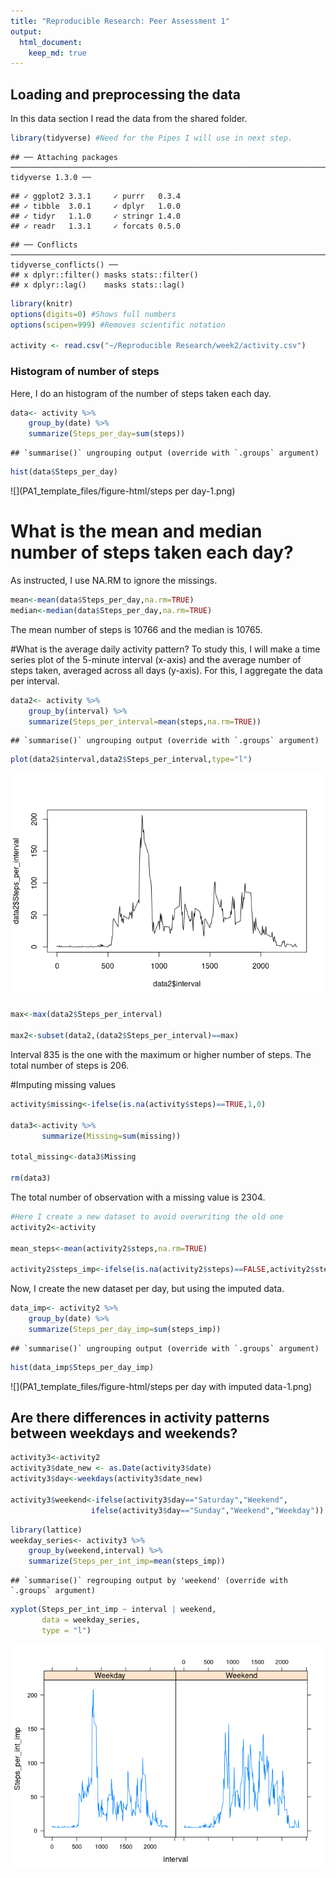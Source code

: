 ```yaml
---
title: "Reproducible Research: Peer Assessment 1"
output: 
  html_document: 
    keep_md: true
---
```



## Loading and preprocessing the data
In this data section I read the data from the shared folder. 


```r
library(tidyverse) #Need for the Pipes I will use in next step.
```

```
## ── Attaching packages ───────────────────────────────────────────────────────────────────────────────── tidyverse 1.3.0 ──
```

```
## ✓ ggplot2 3.3.1     ✓ purrr   0.3.4
## ✓ tibble  3.0.1     ✓ dplyr   1.0.0
## ✓ tidyr   1.1.0     ✓ stringr 1.4.0
## ✓ readr   1.3.1     ✓ forcats 0.5.0
```

```
## ── Conflicts ──────────────────────────────────────────────────────────────────────────────────── tidyverse_conflicts() ──
## x dplyr::filter() masks stats::filter()
## x dplyr::lag()    masks stats::lag()
```

```r
library(knitr)
options(digits=0) #Shows full numbers
options(scipen=999) #Removes scientific notation

activity <- read.csv("~/Reproducible Research/week2/activity.csv")
```

### Histogram of number of steps
Here, I do an histogram of the number of steps taken each day.


```r
data<- activity %>% 
    group_by(date) %>% 
    summarize(Steps_per_day=sum(steps))
```

```
## `summarise()` ungrouping output (override with `.groups` argument)
```

```r
hist(data$Steps_per_day)
```

![](PA1_template_files/figure-html/steps per day-1.png)<!-- -->

# What is the mean and median number of steps taken each day? 
As instructed, I use NA.RM to ignore the missings. 

```r
mean<-mean(data$Steps_per_day,na.rm=TRUE)
median<-median(data$Steps_per_day,na.rm=TRUE)
```

The mean number of steps is 10766 and the median is 10765. 

#What is the average daily activity pattern?
To study this, I will make a time series plot of the 5-minute interval (x-axis) and the average number of steps taken, averaged across all days (y-axis). For this, I aggregate the data per interval.


```r
data2<- activity %>% 
    group_by(interval) %>% 
    summarize(Steps_per_interval=mean(steps,na.rm=TRUE))
```

```
## `summarise()` ungrouping output (override with `.groups` argument)
```

```r
plot(data2$interval,data2$Steps_per_interval,type="l")
```

![](PA1_template_files/figure-html/unnamed-chunk-3-1.png)<!-- -->

```r
max<-max(data2$Steps_per_interval)

max2<-subset(data2,(data2$Steps_per_interval)==max)
```

Interval 835 is the one with the maximum or higher number of steps. The total number of steps is 206.

#Imputing missing values

```r
activity$missing<-ifelse(is.na(activity$steps)==TRUE,1,0)

data3<-activity %>% 
       summarize(Missing=sum(missing))

total_missing<-data3$Missing

rm(data3)
```

The total number of observation with a missing value is 2304.


```r
#Here I create a new dataset to avoid overwriting the old one
activity2<-activity

mean_steps<-mean(activity2$steps,na.rm=TRUE)

activity2$steps_imp<-ifelse(is.na(activity2$steps)==FALSE,activity2$steps,mean_steps)
```

Now, I create the new dataset per day, but using the imputed data.


```r
data_imp<- activity2 %>% 
    group_by(date) %>% 
    summarize(Steps_per_day_imp=sum(steps_imp))
```

```
## `summarise()` ungrouping output (override with `.groups` argument)
```

```r
hist(data_imp$Steps_per_day_imp)
```

![](PA1_template_files/figure-html/steps per day with imputed data-1.png)<!-- -->

## Are there differences in activity patterns between weekdays and weekends?

```r
activity3<-activity2
activity3$date_new <- as.Date(activity3$date)
activity3$day<-weekdays(activity3$date_new)

activity3$weekend<-ifelse(activity3$day=="Saturday","Weekend",
                  ifelse(activity3$day=="Sunday","Weekend","Weekday"))
```


```r
library(lattice)
weekday_series<- activity3 %>% 
    group_by(weekend,interval) %>% 
    summarize(Steps_per_int_imp=mean(steps_imp))
```

```
## `summarise()` regrouping output by 'weekend' (override with `.groups` argument)
```

```r
xyplot(Steps_per_int_imp ~ interval | weekend,
       data = weekday_series,
       type = "l")
```

![](PA1_template_files/figure-html/unnamed-chunk-6-1.png)<!-- -->
